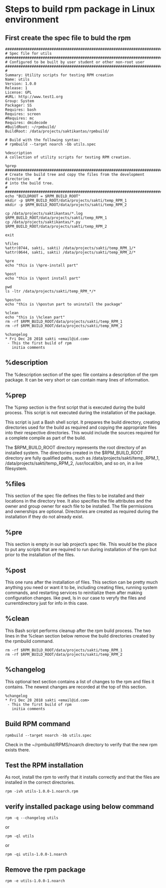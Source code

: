 # Steps to build rpm package in Linux environment

## First create the spec file to buld the rpm

```shell
###############################################################################
# Spec file for utils
################################################################################
# Configured to be built by user student or other non-root user
################################################################################
#
Summary: Utility scripts for testing RPM creation
Name: utils
Version: 1.0.0
Release: 1
License: GPL
#URL: http://www.test1.org
Group: System
Packager: SS
Requires: bash
Requires: screen
#Requires: mc
Requires: dmidecode
#BuildRoot: ~/rpmbuild/
BuildRoot: /data/projects/saktikantas/rpmbuild/

# Build with the following syntax:
# rpmbuild --target noarch -bb utils.spec

%description
A collection of utility scripts for testing RPM creation.

%prep
################################################################################
# Create the build tree and copy the files from the development directories    #
# into the build tree.                                                         #
################################################################################
echo "BUILDROOT = $RPM_BUILD_ROOT"
mkdir -p $RPM_BUILD_ROOT/data/projects/sakti/temp_RPM_1
mkdir -p $RPM_BUILD_ROOT/data/projects/sakti/temp_RPM_2

cp /data/projects/saktikantas/*.log $RPM_BUILD_ROOT/data/projects/sakti/temp_RPM_1
cp /data/projects/saktikantas/*.py $RPM_BUILD_ROOT/data/projects/sakti/temp_RPM_2

exit

%files
%attr(0744, sakti, sakti) /data/projects/sakti/temp_RPM_1/*
%attr(0644, sakti, sakti) /data/projects/sakti/temp_RPM_2/*

%pre
echo "this is \%pre-install part"

%post
echo "this is \%post install part"

pwd
ls -ltr /data/projects/sakti/temp_RPM_*/*

%postun
echo "this is \%postun part to uninstall the package"

%clean
echo "this is \%clean part"
rm -rf $RPM_BUILD_ROOT/data/projects/sakti/temp_RPM_1
rm -rf $RPM_BUILD_ROOT/data/projects/sakti/temp_RPM_2

%changelog
* Fri Dec 28 2018 sakti <email@id.com>
 - This the first build of rpm
   initia comments
```

## %description
The %description section of the spec file contains a description of the rpm package. It can be very short or can contain many lines of information.

## %prep
The %prep section is the first script that is executed during the build process. This script is not executed during the installation of the package.

This script is just a Bash shell script. It prepares the build directory, creating directories used for the build as required and copying the appropriate files into their respective directories. This would include the sources required for a complete compile as part of the build.

The $RPM_BUILD_ROOT directory represents the root directory of an installed system. The directories created in the $RPM_BUILD_ROOT directory are fully qualified paths, such as /data/projects/sakti/temp_RPM_1, /data/projects/sakti/temp_RPM_2, /usr/local/bin, and so on, in a live filesystem.

## %files
This section of the spec file defines the files to be installed and their locations in the directory tree. It also specifies the file attributes and the owner and group owner for each file to be installed. The file permissions and ownerships are optional. Directories are created as required during the installation if they do not already exist.

## %pre
This section is empty in our lab project’s spec file. This would be the place to put any scripts that are required to run during installation of the rpm but prior to the installation of the files.

## %post
This one runs after the installation of files. This section can be pretty much anything you need or want it to be, including creating files, running system commands, and restarting services to reinitialize them after making configuration changes.
like pwd, ls in our case to veryfy the files and currentdirectory just for info in this case.
## %clean
This Bash script performs cleanup after the rpm build process. The two lines in the %clean section below remove the build directories created by the rpmbuild command.
```shell
rm -rf $RPM_BUILD_ROOT/data/projects/sakti/temp_RPM_1
rm -rf $RPM_BUILD_ROOT/data/projects/sakti/temp_RPM_2
```
## %changelog
This optional text section contains a list of changes to the rpm and files it contains. The newest changes are recorded at the top of this section.
```shell
%changelog
* Fri Dec 28 2018 sakti <email@id.com>
 - This the first build of rpm
   initia comments
```
## Build RPM command
```shell
rpmbuild --target noarch -bb utils.spec
```
Check in the ~/rpmbuild/RPMS/noarch directory to verify that the new rpm exists there.

## Test the RPM installation
As root, install the rpm to verify that it installs correctly and that the files are installed in the correct directories.
```shell
rpm -ivh utils-1.0.0-1.noarch.rpm
```

## verify installed package using below command
```shell
rpm -q --changelog utils
```
or
```shell
rpm -ql utils
```
or
```shell
rpm -qi utils-1.0.0-1.noarch
```
## Remove the rpm package
```shell
rpm -e utils-1.0.0-1.noarch
```
